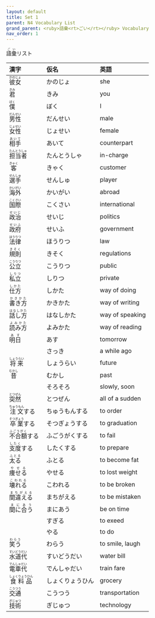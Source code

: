 ```yaml
---
layout: default
title: Set 1
parent: N4 Vocabulary List
grand_parent: <ruby>語彙<rt>ごい</rt></ruby> Vocabulary
nav_order: 1
---
```


<ruby>語彙 <rt> ごい </rt></ruby>リスト

| 漢字 | 仮名 | 英語 |
|:----------------------------------------------- |:---------------- |:--------------- |
| <ruby> 彼女 <rt> かのじょ </rt></ruby> | かのじょ | she |
| <ruby> 君 <rt> きみ </rt></ruby> | きみ | you |
| <ruby> 僕 <rt> ぼく </rt></ruby> | ぼく | I |
| <ruby> 男性 <rt> だんせい </rt></ruby> | だんせい | male |
| <ruby> 女性 <rt> じょせい </rt></ruby> | じょせい | female |
| <ruby> 相手 <rt> あいて </rt></ruby> | あいて | counterpart |
| <ruby> 担当者 <rt> たんとうしゃ </rt></ruby> | たんとうしゃ | in-charge |
| <ruby> 客 <rt> きゃく </rt></ruby> | きゃく | customer |
| <ruby> 選手 <rt> せんしゅ </rt></ruby> | せんしゅ | player |
| <ruby> 海外 <rt> かいがい </rt></ruby> | かいがい | abroad |
| <ruby> 国際 <rt> こくさい </rt></ruby> | こくさい | international |
| <ruby> 政治 <rt> せいじ </rt></ruby> | せいじ | politics |
| <ruby> 政府 <rt> せいふ </rt></ruby> | せいふ | government |
| <ruby> 法律 <rt> ほうりつ </rt></ruby> | ほうりつ | law |
| <ruby> 規則 <rt> きそく </rt></ruby> | きそく | regulations |
| <ruby> 公立 <rt> こうりつ </rt></ruby> | こうりつ | public |
| <ruby> 私立 <rt> しりつ </rt></ruby> | しりつ | private |
| <ruby> 仕方 <rt> しかた </rt></ruby> | しかた | way of doing |
| <ruby> 書き方 <rt> かきかた </rt></ruby> | かきかた | way of writing |
| <ruby> 話し方 <rt> はなしかた </rt></ruby> | はなしかた | way of speaking |
| <ruby> 読み方 <rt> よみかた </rt></ruby> | よみかた | way of reading |
| <ruby> 明日 <rt> あす </rt></ruby> | あす | tomorrow |
| | さっき | a while ago |
| <ruby> 将来 <rt> しょうらい </rt></ruby> | しょうらい | future |
| <ruby> 昔 <rt> むかし </rt></ruby> | むかし | past |
| | そろそろ | slowly, soon |
| <ruby> 突然 <rt> とつぜん </rt></ruby> | とつぜん | all of a sudden |
| <ruby> 注文 <rt> ちゅうもん </rt></ruby>する | ちゅうもんする | to order |
| <ruby> 卒業 <rt> そつぎょう </rt></ruby>する | そつぎょうする | to graduation |
| <ruby> 不合額 <rt> ふごうがく </rt></ruby>する | ふごうがくする | to fail |
| <ruby> 支度 <rt> したく </rt></ruby>する | したくする | to prepare |
| <ruby> 太る <rt> ふとる </rt></ruby> | ふとる | to become fat |
| <ruby> 痩せる <rt> やせる </rt></ruby> | やせる | to lost weight |
| <ruby> 壊れる <rt> こわれる </rt></ruby> | こわれる | to be broken |
| <ruby> 間違える <rt> まちがえる </rt></ruby> | まちがえる | to be mistaken |
| <ruby> 間に合う <rt> まにあう </rt></ruby> | まにあう | be on time |
| | すぎる | to exeed |
| | やる | to do |
| <ruby> 笑う <rt> わらう </rt></ruby> | わらう | to smile, laugh |
| <ruby> 水道代 <rt> すいどうだい </rt></ruby> | すいどうだい | water bill |
| <ruby> 電車代 <rt> でんしゃだい </rt></ruby> | でんしゃだい | train fare |
| <ruby> 食料品 <rt> しょくりょうひん </rt></ruby> | しょくりょうひん | grocery |
| <ruby> 交通 <rt> こうつう </rt></ruby> | こうつう | transportation |
| <ruby> 技術 <rt> ぎじゅつ </rt></ruby> | ぎじゅつ | technology |
